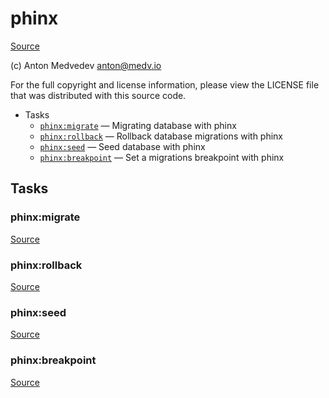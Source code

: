 <!-- DO NOT EDIT THIS FILE! -->
<!-- Instead edit contrib/phinx.php -->
<!-- Then run bin/docgen -->

# phinx

[Source](/contrib/phinx.php)

(c) Anton Medvedev <anton@medv.io>

For the full copyright and license information, please view the LICENSE
file that was distributed with this source code.


* Tasks
  * [`phinx:migrate`](#phinx:migrate) — Migrating database with phinx
  * [`phinx:rollback`](#phinx:rollback) — Rollback database migrations with phinx
  * [`phinx:seed`](#phinx:seed) — Seed database with phinx
  * [`phinx:breakpoint`](#phinx:breakpoint) — Set a migrations breakpoint with phinx


## Tasks
### phinx:migrate
[Source](/contrib/phinx.php#L96)



### phinx:rollback
[Source](/contrib/phinx.php#L118)



### phinx:seed
[Source](/contrib/phinx.php#L140)



### phinx:breakpoint
[Source](/contrib/phinx.php#L161)



